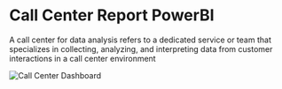 # Call Center Report PowerBI
A call center for data analysis refers to a dedicated service or team that specializes in collecting, analyzing, and interpreting data from customer interactions in a call center environment

![Call Center Dashboard](https://github.com/user-attachments/assets/bb6b4069-e6cb-490c-883c-cf5e03b1bdd3)


